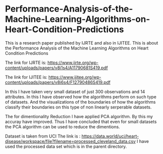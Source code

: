 # Performance-Analysis-of-the-Machine-Learning-Algorithms-on-Heart-Condition-Predictions
This is a research paper published by IJRTE and also in IJITEE. This is about the Performance Analysis of the Machine Learning Algorithms on Heart Condition Predictions

The link for IJRTE is:
https://www.ijrte.org/wp-content/uploads/papers/v8i1s4/A11790681S419.pdf

The link for IJITEE is:
https://www.ijitee.org/wp-content/uploads/papers/v8i6s4/F12790486S419.pdf

In this I have taken very small dataset of just 300 observations and 14 attributes. In this I have observed how the algorithms perform on such type of datasets. And the visualizations of the boundaries of how the algorithms classify their boundaries on this type of non linearly serperable datasets.

The for dimentionality Reduction I have applied PCA algorithm. By this my accuray have improved. Thus I have concluded that even for small datasets the PCA algorithm can be used to reduce the dimentions.

Dataset is taken from UCI The link is :
https://data.world/uci/heart-disease/workspace/file?filename=processed_cleveland_data.csv
I have used the processed data set which is in the parent directory.
